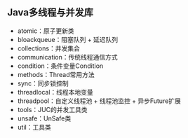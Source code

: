 ## Java多线程与并发库

- atomic：原子更新类
- bloackqueue：阻塞队列 + 延迟队列
- collections：并发集合
- communication：传统线程通信方式
- condition：条件变量Condition
- methods：Thread常用方法
- sync：同步锁控制
- threadlocal：线程本地变量
- threadpool：自定义线程池 + 线程池监控 + 异步Future扩展
- tools：JUC的并发工具类
- unsafe：UnSafe类
- util：工具类